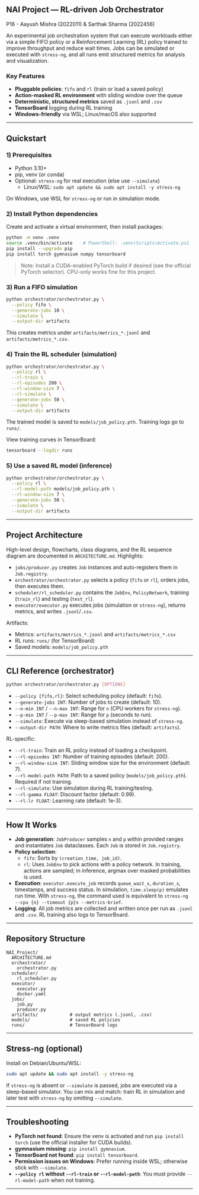 ## NAI Project — RL-driven Job Orchestrator

P16 - Aayush Mishra (2022011) & Sarthak Sharma (2022456)

An experimental job orchestration system that can execute workloads either via a simple FIFO policy or a Reinforcement Learning (RL) policy trained to improve throughput and reduce wait times. Jobs can be simulated or executed with `stress-ng`, and all runs emit structured metrics for analysis and visualization.

### Key Features

- **Pluggable policies**: `fifo` and `rl` (train or load a saved policy)
- **Action-masked RL environment** with sliding window over the queue
- **Deterministic, structured metrics** saved as `.jsonl` and `.csv`
- **TensorBoard** logging during RL training
- **Windows-friendly** via WSL; Linux/macOS also supported

---

## Quickstart

### 1) Prerequisites

- Python 3.10+
- pip, venv (or conda)
- Optional: `stress-ng` for real execution (else use `--simulate`)
  - Linux/WSL: `sudo apt update && sudo apt install -y stress-ng`

On Windows, use WSL for `stress-ng` or run in simulation mode.

### 2) Install Python dependencies

Create and activate a virtual environment, then install packages:

```bash
python -m venv .venv
source .venv/bin/activate    # PowerShell: .venv\Scripts\Activate.ps1  |  CMD: .venv\Scripts\activate.bat
pip install --upgrade pip
pip install torch gymnasium numpy tensorboard
```

> Note: Install a CUDA-enabled PyTorch build if desired (see the official PyTorch selector). CPU-only works fine for this project.

### 3) Run a FIFO simulation

```bash
python orchestrator/orchestrator.py \
  --policy fifo \
  --generate-jobs 10 \
  --simulate \
  --output-dir artifacts
```

This creates metrics under `artifacts/metrics_*.jsonl` and `artifacts/metrics_*.csv`.

### 4) Train the RL scheduler (simulation)

```bash
python orchestrator/orchestrator.py \
  --policy rl \
  --rl-train \
  --rl-episodes 200 \
  --rl-window-size 7 \
  --rl-simulate \
  --generate-jobs 50 \
  --simulate \
  --output-dir artifacts
```

The trained model is saved to `models/job_policy.pth`. Training logs go to `runs/`.

View training curves in TensorBoard:

```bash
tensorboard --logdir runs
```

### 5) Use a saved RL model (inference)

```bash
python orchestrator/orchestrator.py \
  --policy rl \
  --rl-model-path models/job_policy.pth \
  --rl-window-size 7 \
  --generate-jobs 50 \
  --simulate \
  --output-dir artifacts
```

---

## Project Architecture

High-level design, flowcharts, class diagrams, and the RL sequence diagram are documented in `ARCHITECTURE.md`. Highlights:

- `jobs/producer.py` creates `Job` instances and auto-registers them in `Job.registry`.
- `orchestrator/orchestrator.py` selects a policy (`fifo` or `rl`), orders jobs, then executes them.
- `scheduler/rl_scheduler.py` contains the `JobEnv`, `PolicyNetwork`, training (`train_rl`) and testing (`test_rl`).
- `executor/executor.py` executes jobs (simulation or `stress-ng`), returns metrics, and writes `.jsonl`/`.csv`.

Artifacts:

- Metrics: `artifacts/metrics_*.jsonl` and `artifacts/metrics_*.csv`
- RL runs: `runs/` (for TensorBoard)
- Saved models: `models/job_policy.pth`

---

## CLI Reference (orchestrator)

```bash
python orchestrator/orchestrator.py [OPTIONS]
```

- `--policy {fifo,rl}`: Select scheduling policy (default: `fifo`).
- `--generate-jobs INT`: Number of jobs to create (default: 10).
- `--n-min INT` / `--n-max INT`: Range for `n` (CPU workers for `stress-ng`).
- `--p-min INT` / `--p-max INT`: Range for `p` (seconds to run).
- `--simulate`: Execute via sleep-based simulation instead of `stress-ng`.
- `--output-dir PATH`: Where to write metrics files (default: `artifacts`).

RL-specific:

- `--rl-train`: Train an RL policy instead of loading a checkpoint.
- `--rl-episodes INT`: Number of training episodes (default: 200).
- `--rl-window-size INT`: Sliding window size for the environment (default: 7).
- `--rl-model-path PATH`: Path to a saved policy (`models/job_policy.pth`). Required if not training.
- `--rl-simulate`: Use simulation during RL training/testing.
- `--rl-gamma FLOAT`: Discount factor (default: 0.99).
- `--rl-lr FLOAT`: Learning rate (default: 1e-3).

---

## How It Works

- **Job generation**: `JobProducer` samples `n` and `p` within provided ranges and instantiates `Job` dataclasses. Each `Job` is stored in `Job.registry`.
- **Policy selection**:
  - `fifo`: Sorts by `(creation_time, job_id)`.
  - `rl`: Uses `JobEnv` to pick actions with a policy network. In training, actions are sampled; in inference, argmax over masked probabilities is used.
- **Execution**: `executor.execute_job` records `queue_wait_s`, `duration_s`, timestamps, and success status. In simulation, `time.sleep(p)` emulates run time. With `stress-ng`, the command used is equivalent to `stress-ng --cpu {n} --timeout {p}s --metrics-brief`.
- **Logging**: All job metrics are collected and written once per run as `.jsonl` and `.csv`. RL training also logs to TensorBoard.

---

## Repository Structure

```
NAI_Project/
  ARCHITECTURE.md
  orchestrator/
    orchestrator.py
  scheduler/
    rl_scheduler.py
  executor/
    executor.py
    docker.yaml
  jobs/
    job.py
    producer.py
  artifacts/            # output metrics (.jsonl, .csv)
  models/               # saved RL policies
  runs/                 # TensorBoard logs
```

---

## Stress-ng (optional)

Install on Debian/Ubuntu/WSL:

```bash
sudo apt update && sudo apt install -y stress-ng
```

If `stress-ng` is absent or `--simulate` is passed, jobs are executed via a sleep-based simulator. You can mix and match: train RL in simulation and later test with `stress-ng` by omitting `--simulate`.

---

## Troubleshooting

- **PyTorch not found**: Ensure the venv is activated and run `pip install torch` (use the official installer for CUDA builds).
- **gymnasium missing**: `pip install gymnasium`.
- **TensorBoard not found**: `pip install tensorboard`.
- **Permission issues on Windows**: Prefer running inside WSL; otherwise stick with `--simulate`.
- **`--policy rl` without `--rl-train` or `--rl-model-path`**: You must provide `--rl-model-path` when not training.

---

